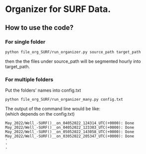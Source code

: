 # Organizer for SURF Data.

## How to use the code?

### For single folder
```
python file_org_SURF/run_organizer.py source_path target_path
```
then the the files under source_path will be segmented hourly into target_path.

### For multiple folders

Put the folders' names into config.txt
```
python file_org_SURF/run_organizer_many.py config.txt
```
The output of the command line would be like:  
(which depends on the config.txt)
```
May_2022/Well_-SURF()__on_04052022_124314_UTC(+0000): Done
May_2022/Well_-SURF()__on_04052022_123303_UTC(+0000): Done
May_2022/Well_-SURF()__on_05052022_143058_UTC(+0000): Done
May_2022/Well_-SURF()__on_03052022_205347_UTC(+0000): Done
'
'
'
```
